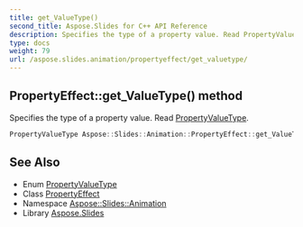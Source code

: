 ```yaml
---
title: get_ValueType()
second_title: Aspose.Slides for C++ API Reference
description: Specifies the type of a property value. Read PropertyValueType.
type: docs
weight: 79
url: /aspose.slides.animation/propertyeffect/get_valuetype/
---
```

## PropertyEffect::get_ValueType() method


Specifies the type of a property value. Read [PropertyValueType](../../propertyvaluetype/).

```cpp
PropertyValueType Aspose::Slides::Animation::PropertyEffect::get_ValueType() override
```

## See Also

* Enum [PropertyValueType](../../propertyvaluetype/)
* Class [PropertyEffect](../)
* Namespace [Aspose::Slides::Animation](../../)
* Library [Aspose.Slides](../../../)